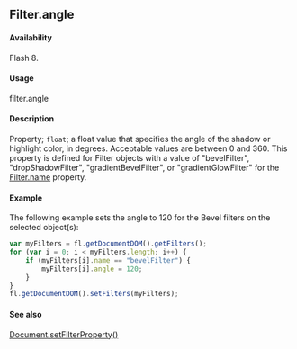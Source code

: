 ## Filter.angle

#### Availability

Flash 8.

#### Usage

filter.angle

#### Description

Property; `float`; a float value that specifies the angle of the shadow or highlight color, in degrees. Acceptable values are between 0 and 360. This property is defined for Filter objects with a value of "bevelFilter", "dropShadowFilter", "gradientBevelFilter", or "gradientGlowFilter" for the [Filter.name](../Filter_object/Filter13.md) property.

#### Example

The following example sets the angle to 120 for the Bevel filters on the selected object(s):

```javascript
var myFilters = fl.getDocumentDOM().getFilters();
for (var i = 0; i < myFilters.length; i++) {
    if (myFilters[i].name == "bevelFilter") {
        myFilters[i].angle = 120;
    }
}
fl.getDocumentDOM().setFilters(myFilters);
```

#### See also

[Document.setFilterProperty()](../Document_object/Document520.md)
